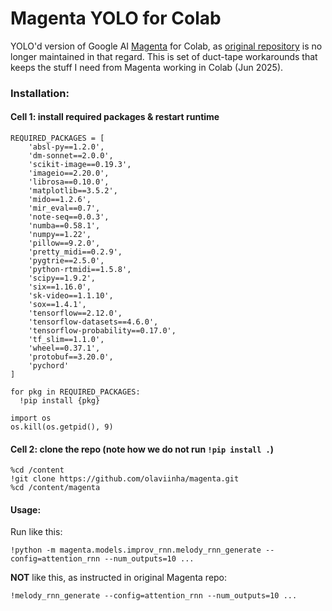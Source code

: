 # Magenta YOLO for Colab

YOLO'd version of Google AI [Magenta](https://magenta.tensorflow.org/) for Colab, as [original repository](https://github.com/magenta/magenta) is no longer maintained in that regard. This is set of duct-tape workarounds that keeps the stuff I need from Magenta working in Colab (Jun 2025).

### Installation:

#### Cell 1: install required packages & restart runtime
```
REQUIRED_PACKAGES = [
    'absl-py==1.2.0',
    'dm-sonnet==2.0.0',
    'scikit-image==0.19.3',
    'imageio==2.20.0',
    'librosa==0.10.0',
    'matplotlib==3.5.2',
    'mido==1.2.6',
    'mir_eval==0.7',
    'note-seq==0.0.3',
    'numba==0.58.1',
    'numpy==1.22',
    'pillow==9.2.0',
    'pretty_midi==0.2.9',
    'pygtrie==2.5.0',
    'python-rtmidi==1.5.8',
    'scipy==1.9.2',
    'six==1.16.0',
    'sk-video==1.1.10',
    'sox==1.4.1',
    'tensorflow==2.12.0',
    'tensorflow-datasets==4.6.0',
    'tensorflow-probability==0.17.0',
    'tf_slim==1.1.0',
    'wheel==0.37.1',
    'protobuf==3.20.0',
    'pychord'
]

for pkg in REQUIRED_PACKAGES:
  !pip install {pkg}

import os
os.kill(os.getpid(), 9)
```

#### Cell 2: clone the repo (note how we do **not** run `!pip install .`)
```
%cd /content
!git clone https://github.com/olaviinha/magenta.git
%cd /content/magenta
```

#### Usage:
Run like this:
```
!python -m magenta.models.improv_rnn.melody_rnn_generate --config=attention_rnn --num_outputs=10 ...
```

**NOT** like this, as instructed in original Magenta repo:
```
!melody_rnn_generate --config=attention_rnn --num_outputs=10 ...
```
